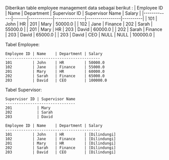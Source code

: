 Diberikan table employee management data sebagai berikut :
| Employee ID | Name  | Department | Supervisor ID | Supervisor Name | Salary   |
|-------------|-------|------------|---------------|-----------------|----------|
| 101         | John  | HR         | 201           | Mary            | 50000.0  |
| 102         | Jane  | Finance    | 202           | Sarah           | 55000.0  |
| 201         | Mary  | HR         | 203           | David           | 60000.0  |
| 202         | Sarah | Finance    | 203           | David           | 65000.0  |
| 203         | David | CEO        | NULL          | NULL            | 100000.0 |


Tabel Employee:
```
Employee ID | Name    | Department | Salary
------------------------------------------
101         | John    | HR         | 50000.0
102         | Jane    | Finance    | 55000.0
201         | Mary    | HR         | 60000.0
202         | Sarah   | Finance    | 65000.0
203         | David   | CEO        | 100000.0
```

Tabel Supervisor:
```
Supervisor ID | Supervisor Name
-------------------------------
201           | Mary
202           | Sarah
203           | David
```


```
Employee ID | Name    | Department | Salary
------------------------------------------
101         | John    | HR         | [Dilindungi]
102         | Jane    | Finance    | [Dilindungi]
201         | Mary    | HR         | [Dilindungi]
202         | Sarah   | Finance    | [Dilindungi]
203         | David   | CEO        | [Dilindungi]
```


